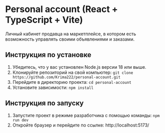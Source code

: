 # Personal account (React + TypeScript + Vite)

Личный кабинет продавца на маркетплейсе, в котором есть возможность управлять своими объявлениями и заказами.

## Инструкция по установке

1. Убедитесь, что у вас установлен Node.js версии 18 или выше.
2. Клонируйте репозиторий на свой компьютер: `git clone https://github.com/Krima222/personal-account.git`
3. Перейдите в директорию проекта: `cd personal-account`
4. Установите зависимости: `npm install`

## Инструкция по запуску

1. Запустите проект в режиме разработчика с помощью команды: `npm run dev`
2. Откройте браузер и перейдите по ссылке: http://localhost:5173/

